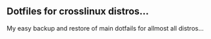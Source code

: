 ## Dotfiles for crosslinux distros...
My easy backup and restore of main dotfails for allmost all distros...
